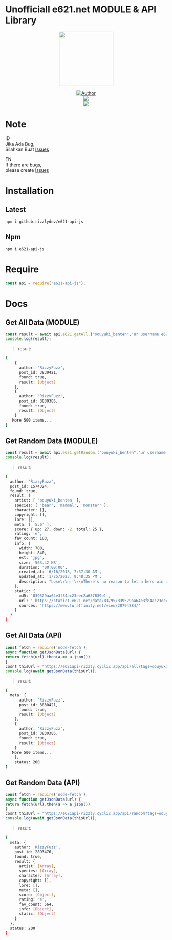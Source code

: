 # Unofficiall e621.net MODULE & API Library
<p align="center">
<a target="_blank" href="https://github.com/rizzlydev"><img src="https://avatars.githubusercontent.com/rizzlydev?s=400" alt="" width="169" /></a>
</p>
<p align="center">
<a target="_blank" href="https://github.com/rizzlydev"><img title="Author" src="https://img.shields.io/badge/Author-RizzFuzz-red.svg?style=for-the-badge&logo=github" /></a>
<br>
<a target="_blank" href="//npmjs.com/e621-api-js"><img src="https://img.shields.io/npm/dw/e621-api-js?color=yellow&label=Downloads&logo=npm&style=flat"></a>
<br>
<a target="_blank" href="https://www.npmjs.com/package/e621-api-js?activeTab=versions"><img src="https://img.shields.io/npm/v/e621-api-js?color=green&label=version&logo=npm&style=social"></a>
</p>

# Note

ID<br>
Jika Ada Bug,<br>
Silahkan Buat [Issues](https://github.com/rizzlydev/e621-api-js/issues/new)

EN<br>
If there are bugs,<br>
please create [Issues](https://github.com/rizzlydev/e621-api-js/issues/new)

# Installation

## Latest

`npm i github:rizzlydev/e621-api-js`

## Npm

`npm i e621-api-js`

# Require

```js
const api = require("e621-api-js");
```

# Docs

## Get All Data (MODULE)

```js
const result = await api.e621.getAll.("oouyuki_benten","ur username e621.net","ur apikey e621.net");
console.log(result); 
```
> result:
```bash
{    
    {
      author: 'RizzyFuzz',
      post_id: 3830421,
      found: true,
      result: [Object]
    },
    {
      author: 'RizzyFuzz',
      post_id: 3830385,
      found: true,
      result: [Object]
    }
   More 500 items...
}
```

## Get Random Data (MODULE)

```js
const result = await api.e621.getRandom.("oouyuki_benten","ur username e621.net","ur apikey e621.net");
console.log(result); 
```
> result:
```bash
{
  author: 'RizzyFuzz',
  post_id: 1574324,
  found: true,
  result: {
    artist: [ 'oouyuki_benten' ],
    species: [ 'bear', 'mammal', 'monster' ],
    character: [],
    copyright: [],
    lore: [],
    meta: [ '5:6' ],
    score: { up: 27, down: -2, total: 25 },
    rating: 'e',
    fav_count: 103,
    info: {
      width: 700,
      height: 840,
      ext: 'jpg',
      size: '563.42 KB',
      duration: '00:00:00',
      created_at: '6/16/2018, 7:37:30 AM',
      updated_at: '1/25/2023, 9:48:35 PM',
      description: "Lose\r\n--\r\nThere's no reason to let a hero win after all ;)"
    },
    static: {
      md5: '839529aa64e3f84ac23eec2a637839e1',
      url: ' https://static1.e621.net/data/83/95/839529aa64e3f84ac23eec2a637839e1.jpg',
      sources: 'https://www.furaffinity.net/view/20794884/'
    }
  }
}

```

## Get All Data (API)

```js
const fetch = require('node-fetch');
async function getJsonData(url) {
return fetch(url).then(a => a.json())
}
cosnt thisUrl = "https://e621api-rizzly.cyclic.app/api/all?tags=oouyuki_benten"
console.log(await getJsonData(thisUrl)); 
```
> result:
```bash
{
  meta: {
      author: 'RizzyFuzz',
      post_id: 3830421,
      found: true,
      result: [Object]
    },
    {
      author: 'RizzyFuzz',
      post_id: 3830385,
      found: true,
      result: [Object]
    }
   More 500 items...
    },
    status: 200
}
```

## Get Random Data (API)

```js
const fetch = require('node-fetch');
async function getJsonData(url) {
return fetch(url).then(a => a.json())
}
cosnt thisUrl = "https://e621api-rizzly.cyclic.app/api/random?tags=oouyuki_benten"
console.log(await getJsonData(thisUrl)); 
```
> result:
```bash
{
  meta: {
    author: 'RizzyFuzz',
    post_id: 2893476,
    found: true,
    result: {
      artist: [Array],
      species: [Array],
      character: [Array],
      copyright: [],
      lore: [],
      meta: [],
      score: [Object],
      rating: 'e',
      fav_count: 564,
      info: [Object],
      static: [Object]
    }
  },
  status: 200
}
```
